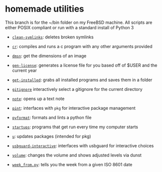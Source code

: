 # homemade utilities

This branch is for the ~/bin folder on my FreeBSD machine. All scripts are
either POSIX compliant or run with a standard install of Python 3

- [`clean-symlinks`](./clean-symlinks):
  deletes broken symlinks

- [`cr`](./cr):
  compiles and runs a c program with any other arguments provided

- [`dmsn`](./dmsn):
  get the dimensions of an image

- [`gen-license`](./gen-license):
  generates a license file for you based off of $USER and the current year

- [`get-installed`](./get-installed):
  grabs all installed programs and saves them in a folder

- [`gitignore`](./gitignore)
  interactively select a gitignore for the current directory

- [`note`](./note):
  opens up a text note

- [`pint`](./pint):
  interfaces with `pkg` for interactive package management

- [`pyformat`](./pyformat):
  formats and lints a python file

- [`startups`](./startups):
  programs that get run every time my computer starts

- [`u`](./u):
  updates packages (intended for pkg)

- [`usbguard-interactive`](./usbguard-interactive):
  interfaces with usbguard for interactive choices

- [`volume`](./volume):
  changes the volume and shows adjusted levels via dunst

- [`week_from.py`](./week_from.py):
  tells you the week from a given ISO 8601 date

